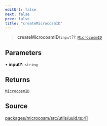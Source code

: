 ```yaml
---
editUrl: false
next: false
prev: false
title: "createMicrocosmID"
---
```


> **createMicrocosmID**(`input`?): [`MicrocosmID`](../type-aliases/MicrocosmID.md)

## Parameters

• **input?**: `string`

## Returns

[`MicrocosmID`](../type-aliases/MicrocosmID.md)

## Source

[packages/microcosm/src/utils/uuid.ts:41](https://github.com/nodenogg-in/alpha-p2p/blob/e67ec671029681998b21c00dacae8274d719c056/packages/microcosm/src/utils/uuid.ts#L41)
